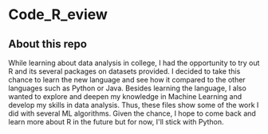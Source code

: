 # Code_R_eview

## About this repo
While learning about data analysis in college, I had the opportunity to try out R and its several packages on datasets provided. I decided to take this chance to learn the new language and see how it compared to the other languages such as Python or Java. Besides learning the language, I also wanted to explore and deepen my knowledge in Machine Learning and develop my skills in data analysis. Thus, these files show some of the work I did with several ML algorithms. Given the chance, I hope to come back and learn more about R in the future but for now, I'll stick with Python.
